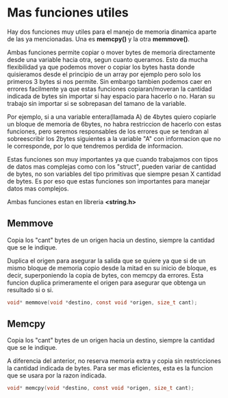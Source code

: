 # Mas funciones utiles

Hay dos funciones muy utiles para el manejo de memoria dinamica aparte de las ya mencionadas. Una es __memcpy()__ y la otra __memmove()__. 

Ambas funciones permite copiar o mover bytes de memoria directamente desde una variable hacia otra, segun cuanto queramos. Esto da mucha flexibilidad
ya que podemos mover o copiar los bytes hasta donde quisieramos desde el principio de un array por ejemplo pero solo los primeros 3 bytes si nos permite.
Sin embargo tambien podemos caer en errores facilmente ya que estas funciones copiaran/moveran la cantidad indicada de bytes sin importar si hay espacio 
para hacerlo o no. Haran su trabajo sin importar si se sobrepasan del tamano de la variable.

Por ejemplo, si a una variable entera(llamada A) de 4bytes quiero copiarle un bloque de memoria de 6bytes, no habra restriccion de hacerlo con estas funciones,
pero seremos responsables de los errores que se tendran al sobreescribir los 2bytes siguientes a la variable "A" con informacion que no le corresponde, por lo que
tendremos perdida de informacion.

Estas funciones son muy importantes ya que cuando trabajamos con tipos de datos mas complejas como con los "struct", pueden variar de cantidad de bytes, no son variables
del tipo primitivas que siempre pesan X cantidad de bytes. Es por eso que estas funciones son importantes para manejar datos mas complejos.

Ambas funciones estan en libreria __<string.h>__

## Memmove
Copia los "cant" bytes de un origen hacia un destino, siempre la cantidad que se le indique. 

Duplica el origen para asegurar la salida que se quiere ya que si de un mismo bloque de memoria copio desde la mitad en su inicio de bloque, es decir, superponiendo
la copia de bytes, con memcpy da errores. Esta funcion duplica primeramente el origen para asegurar que obtenga un resultado si o si.
```C
void* memmove(void *destino, const void *origen, size_t cant);
```

##  Memcpy
Copia los "cant" bytes de un origen hacia un destino, siempre la cantidad que se le indique. 

A diferencia del anterior, no reserva memoria extra y copia sin restricciones la cantidad indicada de bytes. Para ser mas eficientes, esta es la funcion que se usara
por la razon indicada.
```C
void* memcpy(void *destino, const void *origen, size_t cant);
```

